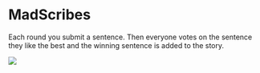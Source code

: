 # MadScribes
Each round you submit a sentence. Then everyone votes on the sentence they like the best and the winning sentence is added to the story.

<a href="https://codeclimate.com/github/TLynam/MadScribes"><img src="https://codeclimate.com/github/TLynam/MadScribes/badges/gpa.svg" /></a>